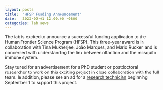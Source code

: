 ```yaml
---
layout: posts
title:  "HFSP Funding Announcement"
date:   2023-05-01 12:00:00 -0800
categories: lab news
---
```


The lab is excited to announce a successful funding application to the Human Frontier Science Program (HFSP). This three-year award is in collaboration with Tina Mukherjee, João Marques, and Mario Rucker, and is concerned with understanding the link between olfaction and the mosquito immune system. 

Stay tuned for an advertisement for a PhD student or postdoctoral researcher to work on this exciting project in close collaboration with the full team. In addition, please see an ad for a [research technician](https://ubc.wd10.myworkdayjobs.com/en-US/ubcstaffjobs/job/Research-Assistant--Technician-2_JR13001) beginning September 1 to support this project.
